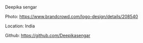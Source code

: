 Deepika sengar

Photo: https://www.brandcrowd.com/logo-design/details/208540

Location: India

Github: https://github.com/Deepikasengar
